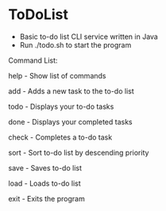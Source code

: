 # ToDoList
- Basic to-do list CLI service written in Java
- Run ./todo.sh to start the program

Command List:

help - Show list of commands

add - Adds a new task to the to-do list 

todo - Displays your to-do tasks

done - Displays your completed tasks

check - Completes a to-do task

sort - Sort to-do list by descending priority

save - Saves to-do list

load - Loads to-do list

exit - Exits the program
